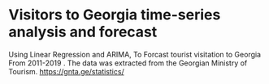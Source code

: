 # Visitors to Georgia time-series analysis and forecast

Using Linear Regression and ARIMA, To Forcast tourist visitation to Georgia From 2011-2019 . The data was extracted from the Georgian Ministry
of Tourism. https://gnta.ge/statistics/
